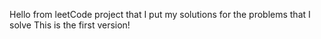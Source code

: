 Hello from leetCode project that I put my solutions for the problems that I solve
This is the first version!
